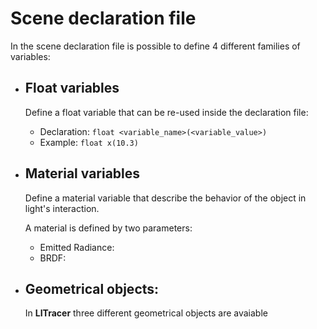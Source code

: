 # Scene declaration file

In the scene declaration file is possible to define 4 different families of variables:

- ## Float variables
   Define a float variable that can be re-used inside the declaration file:
   - Declaration: `float <variable_name>(<variable_value>)`
   - Example: `float x(10.3)`
- ## Material variables
   Define a material variable that describe the behavior of the object in light's interaction.

  A material is defined by two parameters:
   - Emitted Radiance:
   - BRDF:  
- ## Geometrical objects:
  In **LITracer** three different geometrical objects are avaiable 
